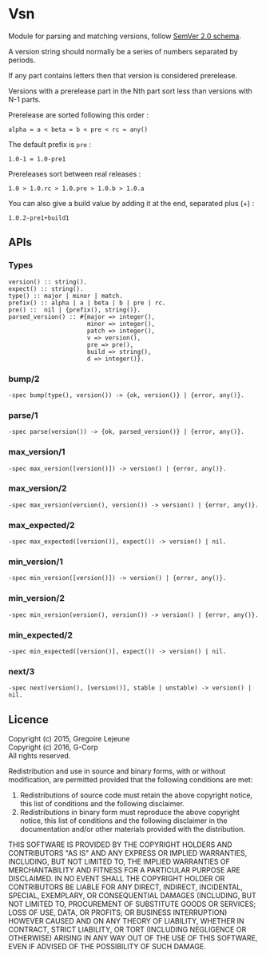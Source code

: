 # Vsn

Module for parsing and matching versions, follow [SemVer 2.0 schema](http://semver.org/spec/v2.0.0.html).

A version string should normally be a series of numbers separated by periods.

If any part contains letters then that version is considered prerelease. 

Versions with a prerelease part in the Nth part sort less than versions with N-1 parts. 

Prerelease are sorted following this order :

```
alpha = a < beta = b < pre < rc = any()
```

The default prefix is `pre` :

```
1.0-1 = 1.0-pre1
```

Prereleases sort between real releases :

```
1.0 > 1.0.rc > 1.0.pre > 1.0.b > 1.0.a
```

You can also give a build value by adding it at the end, separated
plus (+) :

```
1.0.2-pre1+build1
```

## APIs

### Types

```
version() :: string().
expect() :: string().
type() :: major | minor | match.
prefix() :: alpha | a | beta | b | pre | rc.
pre() ::  nil | {prefix(), string()}.
parsed_version() :: #{major => integer(), 
                      minor => integer(), 
                      patch => integer(), 
                      v => version(), 
                      pre => pre(), 
                      build => string(), 
                      d => integer()}.
```

### bump/2

```
-spec bump(type(), version()) -> {ok, version()} | {error, any()}.
```

### parse/1

```
-spec parse(version()) -> {ok, parsed_version()} | {error, any()}.
```

### max_version/1

```
-spec max_version([version()]) -> version() | {error, any()}.
```

### max_version/2

```
-spec max_version(version(), version()) -> version() | {error, any()}.
```

### max_expected/2

```
-spec max_expected([version()], expect()) -> version() | nil.
```

### min_version/1

```
-spec min_version([version()]) -> version() | {error, any()}.
```

### min_version/2

```
-spec min_version(version(), version()) -> version() | {error, any()}.
```

### min_expected/2

```
-spec min_expected([version()], expect()) -> version() | nil.
```

### next/3

```
-spec next(version(), [version()], stable | unstable) -> version() | nil.
```

## Licence

Copyright (c) 2015, Gregoire Lejeune<br />
Copyright (c) 2016, G-Corp<br />
All rights reserved.

Redistribution and use in source and binary forms, with or without modification, are permitted provided that the following conditions are met:

1. Redistributions of source code must retain the above copyright notice, this list of conditions and the following disclaimer.
1. Redistributions in binary form must reproduce the above copyright notice, this list of conditions and the following disclaimer in the documentation and/or other materials provided with the distribution.


THIS SOFTWARE IS PROVIDED BY THE COPYRIGHT HOLDERS AND CONTRIBUTORS "AS IS" AND ANY EXPRESS OR IMPLIED WARRANTIES, INCLUDING, BUT NOT LIMITED TO, THE IMPLIED WARRANTIES OF MERCHANTABILITY AND FITNESS FOR A PARTICULAR PURPOSE ARE DISCLAIMED. IN NO EVENT SHALL THE COPYRIGHT HOLDER OR CONTRIBUTORS BE LIABLE FOR ANY DIRECT, INDIRECT, INCIDENTAL, SPECIAL, EXEMPLARY, OR CONSEQUENTIAL DAMAGES (INCLUDING, BUT NOT LIMITED TO, PROCUREMENT OF SUBSTITUTE GOODS OR SERVICES; LOSS OF USE, DATA, OR PROFITS; OR BUSINESS INTERRUPTION) HOWEVER CAUSED AND ON ANY THEORY OF LIABILITY, WHETHER IN CONTRACT, STRICT LIABILITY, OR TORT (INCLUDING NEGLIGENCE OR OTHERWISE) ARISING IN ANY WAY OUT OF THE USE OF THIS SOFTWARE, EVEN IF ADVISED OF THE POSSIBILITY OF SUCH DAMAGE.

